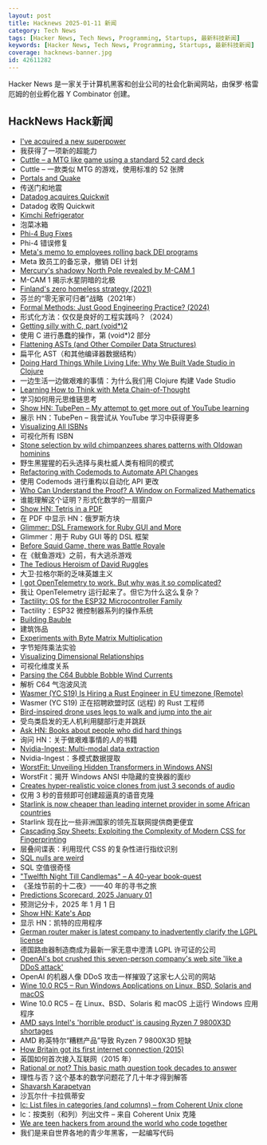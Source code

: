 ```yaml
---
layout: post
title: Hacknews 2025-01-11 新闻
category: Tech News
tags: [Hacker News, Tech News, Programming, Startups, 最新科技新闻]
keywords: [Hacker News, Tech News, Programming, Startups, 最新科技新闻]
coverage: hacknews-banner.jpg
id: 42611282
---
```


Hacker News 是一家关于计算机黑客和创业公司的社会化新闻网站，由保罗·格雷厄姆的创业孵化器 Y Combinator 创建。

## HackNews Hack新闻

- [I've acquired a new superpower](https://danielwirtz.com/blog/spot-the-difference-superpower)
- 我获得了一项新的超能力
- [Cuttle – a MTG like game using a standard 52 card deck](https://www.pagat.com/combat/cuttle.html)
- Cuttle – 一款类似 MTG 的游戏，使用标准的 52 张牌
- [Portals and Quake](https://30fps.net/pages/pvs-portals-and-quake/)
- 传送门和地震
- [Datadog acquires Quickwit](https://quickwit.io/blog/quickwit-joins-datadog)
- Datadog 收购 Quickwit
- [Kimchi Refrigerator](https://en.wikipedia.org/wiki/Kimchi_refrigerator)
- 泡菜冰箱
- [Phi-4 Bug Fixes](https://unsloth.ai/blog/phi4)
- Phi-4 错误修复
- [Meta's memo to employees rolling back DEI programs](https://www.axios.com/2025/01/10/meta-dei-memo-employees-programs)
- Meta 致员工的备忘录，撤销 DEI 计划
- [Mercury's shadowy North Pole revealed by M-CAM 1](https://www.esa.int/ESA_Multimedia/Images/2025/01/Mercury_s_shadowy_north_pole_revealed_by_M-CAM_1)
- M-CAM 1 揭示水星阴暗的北极
- [Finland's zero homeless strategy (2021)](https://oecdecoscope.blog/2021/12/13/finlands-zero-homeless-strategy-lessons-from-a-success-story/)
- 芬兰的“零无家可归者”战略（2021年）
- [Formal Methods: Just Good Engineering Practice? (2024)](https://brooker.co.za/blog/2024/04/17/formal)
- 形式化方法：仅仅是良好的工程实践吗？（2024）
- [Getting silly with C, part (void*)2](https://lcamtuf.substack.com/p/getting-silly-with-c-part-void2)
- 使用 C 进行愚蠢的操作，第 (void*)2 部分
- [Flattening ASTs (and Other Compiler Data Structures)](https://www.cs.cornell.edu/~asampson/blog/flattening.html)
- 扁平化 AST（和其他编译器数据结构）
- [Doing Hard Things While Living Life: Why We Built Vade Studio in Clojure](https://bytes.vadelabs.com/doing-hard-things-while-living-life-why-we-built-vade-studio-in-clojure/)
- 一边生活一边做艰难的事情：为什么我们用 Clojure 构建 Vade Studio
- [Learning How to Think with Meta Chain-of-Thought](https://arxiv.org/abs/2501.04682)
- 学习如何用元思维链思考
- [Show HN: TubePen – My attempt to get more out of YouTube learning](https://www.tubepen.com/)
- 展示 HN：TubePen – 我尝试从 YouTube 学习中获得更多
- [Visualizing All ISBNs](https://annas-archive.org/blog/all-isbns.html)
- 可视化所有 ISBN
- [Stone selection by wild chimpanzees shares patterns with Oldowan hominins](https://www.sciencedirect.com/science/article/pii/S0047248424001337)
- 野生黑猩猩的石头选择与奥杜威人类有相同的模式
- [Refactoring with Codemods to Automate API Changes](https://martinfowler.com/articles/codemods-api-refactoring.html)
- 使用 Codemods 进行重构以自动化 API 更改
- [Who Can Understand the Proof? A Window on Formalized Mathematics](https://writings.stephenwolfram.com/2025/01/who-can-understand-the-proof-a-window-on-formalized-mathematics/)
- 谁能理解这个证明？形式化数学的一扇窗户
- [Show HN: Tetris in a PDF](https://th0mas.nl/downloads/pdftris.pdf)
- 在 PDF 中显示 HN：俄罗斯方块
- [Glimmer: DSL Framework for Ruby GUI and More](https://github.com/AndyObtiva/glimmer)
- Glimmer：用于 Ruby GUI 等的 DSL 框架
- [Before Squid Game, there was Battle Royale](https://www.tokyoweekender.com/entertainment/movies-tv/before-squid-game-there-was-battle-royale/)
- 在《鱿鱼游戏》之前，有大逃杀游戏
- [The Tedious Heroism of David Ruggles](https://commonplace.online/article/the-tedious-heroism-of-david-ruggles/)
- 大卫·拉格尔斯的乏味英雄主义
- [I got OpenTelemetry to work. But why was it so complicated?](https://iconsolutions.com/blog/i-got-opentelemetry-to-work-but-why-was-it-so-complicated/)
- 我让 OpenTelemetry 运行起来了。但它为什么这么复杂？
- [Tactility: OS for the ESP32 Microcontroller Family](https://tactility.one/#/)
- Tactility：ESP32 微控制器系列的操作系统
- [Building Bauble](https://ianthehenry.com/posts/bauble/building-bauble/)
- 建筑饰品
- [Experiments with Byte Matrix Multiplication](https://github.com/serge-sans-paille/i8mm)
- 字节矩阵乘法实验
- [Visualizing Dimensional Relationships](https://qlikdork.com/2024/12/visualizing-dimensional-relationships/)
- 可视化维度关系
- [Parsing the C64 Bubble Bobble Wind Currents](http://geon.github.io/programming/2025/01/05/bubble-bobble-c64-wind)
- 解析 C64 气泡波风流
- [Wasmer (YC S19) Is Hiring a Rust Engineer in EU timezone (Remote)](https://www.workatastartup.com/jobs/41643)
- Wasmer (YC S19) 正在招聘欧盟时区 (远程) 的 Rust 工程师
- [Bird-inspired drone uses legs to walk and jump into the air](https://spectrum.ieee.org/bird-drone)
- 受鸟类启发的无人机利用腿部行走并跳跃
- [Ask HN: Books about people who did hard things]()
- 询问 HN：关于做艰难事情的人的书籍
- [Nvidia-Ingest: Multi-modal data extraction](https://github.com/NVIDIA/nv-ingest)
- Nvidia-Ingest：多模式数据提取
- [WorstFit: Unveiling Hidden Transformers in Windows ANSI](https://blog.orange.tw/posts/2025-01-worstfit-unveiling-hidden-transformers-in-windows-ansi/)
- WorstFit：揭开 Windows ANSI 中隐藏的变换器的面纱
- [Creates hyper-realistic voice clones from just 3 seconds of audio](https://anyvoice.net/ai-voice-cloning)
- 仅用 3 秒的音频即可创建超逼真的语音克隆
- [Starlink is now cheaper than leading internet provider in some African countries](https://restofworld.org/2025/starlink-cheaper-internet-africa/)
- Starlink 现在比一些非洲国家的领先互联网提供商更便宜
- [Cascading Spy Sheets: Exploiting the Complexity of Modern CSS for Fingerprinting](https://cispa.de/en/research/publications/84162-cascading-spy-sheets-exploiting-the-complexity-of-modern-css-for-email-and-browser-fingerprinting)
- 层叠间谍表：利用现代 CSS 的复杂性进行指纹识别
- [SQL nulls are weird](https://jirevwe.github.io/sql-nulls-are-weird.html)
- SQL 空值很奇怪
- ["Twelfth Night Till Candlemas" – A 40-year book-quest](https://davidallengreen.com/2024/12/twelfth-night-till-candlemas-the-story-of-a-forty-year-book-quest-and-of-its-remarkable-ending/)
- 《圣烛节前的十二夜》——40 年的寻书之旅
- [Predictions Scorecard, 2025 January 01](https://rodneybrooks.com/predictions-scorecard-2025-january-01/)
- 预测记分卡，2025 年 1 月 1 日
- [Show HN: Kate's App](https://katesapp.org/hn)
- 显示 HN：凯特的应用程序
- [German router maker is latest company to inadvertently clarify the LGPL license](https://arstechnica.com/gadgets/2025/01/suing-wi-fi-router-makers-remains-a-necessary-part-of-open-source-license-law/)
- 德国路由器制造商成为最新一家无意中澄清 LGPL 许可证的公司
- [OpenAI's bot crushed this seven-person company's web site 'like a DDoS attack'](https://techcrunch.com/2025/01/10/how-openais-bot-crushed-this-seven-person-companys-web-site-like-a-ddos-attack/)
- OpenAI 的机器人像 DDoS 攻击一样摧毁了这家七人公司的网站
- [Wine 10.0 RC5 – Run Windows Applications on Linux, BSD, Solaris and macOS](https://gitlab.winehq.org/wine/wine/-/releases/wine-10.0-rc5)
- Wine 10.0 RC5 – 在 Linux、BSD、Solaris 和 macOS 上运行 Windows 应用程序
- [AMD says Intel's 'horrible product' is causing Ryzen 7 9800X3D shortages](https://www.tomshardware.com/pc-components/cpus/amd-says-intels-horrible-product-is-causing-ryzen-9-9800x3d-shortages)
- AMD 称英特尔“糟糕产品”导致 Ryzen 7 9800X3D 短缺
- [How Britain got its first internet connection (2015)](https://theconversation.com/how-britain-got-its-first-internet-connection-by-the-late-pioneer-who-created-the-first-password-on-the-internet-45404)
- 英国如何首次接入互联网（2015 年）
- [Rational or not? This basic math question took decades to answer](https://www.quantamagazine.org/rational-or-not-this-basic-math-question-took-decades-to-answer-20250108/)
- 理性与否？这个基本的数学问题花了几十年才得到解答
- [Shavarsh Karapetyan](https://en.wikipedia.org/wiki/Shavarsh_Karapetyan)
- 沙瓦尔什·卡拉佩蒂安
- [lc: List files in categories (and columns) – from Coherent Unix clone](https://github.com/gdm85/lc)
- lc：按类别（和列）列出文件 – 来自 Coherent Unix 克隆
- [We are teen hackers from around the world who code together](https://hackclub.com/)
- 我们是来自世界各地的青少年黑客，一起编写代码

